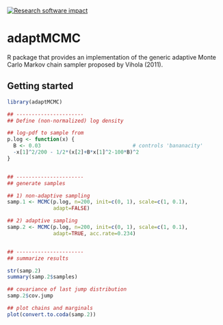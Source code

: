 [![Research software impact](http://depsy.org/api/package/cran/adaptMCMC/badge.svg)](http://depsy.org/package/r/adaptMCMC)

adaptMCMC
=========

R package that provides an implementation of the generic adaptive Monte Carlo Markov chain sampler proposed by Vihola (2011).

## Getting started

```R
library(adaptMCMC)

## ----------------------
## Define (non-normalized) log density

## log-pdf to sample from
p.log <- function(x) {
  B <- 0.03                              # controls 'bananacity'
  -x[1]^2/200 - 1/2*(x[2]+B*x[1]^2-100*B)^2
}


## ----------------------
## generate samples

## 1) non-adaptive sampling
samp.1 <- MCMC(p.log, n=200, init=c(0, 1), scale=c(1, 0.1),
               adapt=FALSE)

## 2) adaptive sampling
samp.2 <- MCMC(p.log, n=200, init=c(0, 1), scale=c(1, 0.1),
               adapt=TRUE, acc.rate=0.234)


## ----------------------
## summarize results

str(samp.2)
summary(samp.2$samples)

## covariance of last jump distribution
samp.2$cov.jump

## plot chains and marginals
plot(convert.to.coda(samp.2))
```

